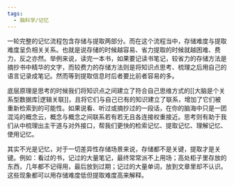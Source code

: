 ```yaml
---
tags:
  - 脑科学/记忆
---
```


一轮完整的记忆流程包含存储与提取两部分。而在这个流程当中，存储难度与提取难度呈负相关关系。也就是说存储的时候越容易、省力提取的时候就越困难、费力，反之亦然。举例来说，读完一本书，如果要记读书笔记，较省力的存储方法是摘抄书中精华的文字，而较费力的存储方法则是将知识点思考、梳理之后用自己的语言记录成笔记。然而等到提取信息时后者要比前者容易的多。

底层原理是思考的时候我们将知识点之间建立了符合自己思维方式的[[大脑是个关系型数据库|逻辑关联]]，且将它们与自己已有的知识建立了联系，增加了它们被重新检索到的可能性。如果说看、听过或摘抄过的一段话，在你的脑海中只是一团混沌的概念云，概念与概念之间联系若有若无且各连接权重接近。思考则有助于我们从中梳理出主干道与对外接口，帮我们更快的检索记忆、提取记忆、理解记忆、使用记忆。

其实不光是记忆，对于一切差异性存储场景来说，存储都不是关键，提取才是关键。例如：看过的书，记过的大量笔记，最终常常派不上用场；高处柜子里存放的东西，几年都不记得用，最后放到过期；记过的大量单词，放到文章里却不认识。这些现象都可以用存储难度低但提取难度高来解释。
